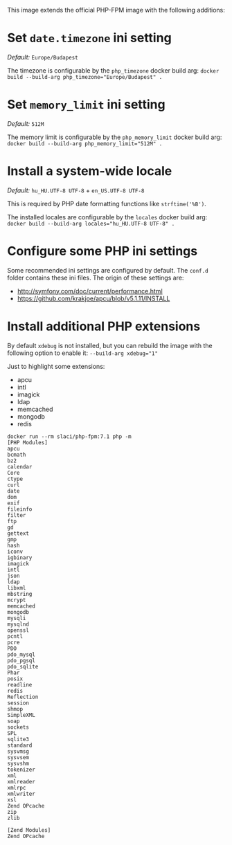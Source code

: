 This image extends the official PHP-FPM image with the following additions:

# Set `date.timezone` ini setting
*Default:* `Europe/Budapest`

The timezone is configurable by the `php_timezone` docker build arg: `docker build --build-arg php_timezone="Europe/Budapest" .`

# Set `memory_limit` ini setting
*Default:* `512M`

The memory limit is configurable by the `php_memory_limit` docker build arg: `docker build --build-arg php_memory_limit="512M" .`

# Install a system-wide locale
*Default:* `hu_HU.UTF-8 UTF-8` + `en_US.UTF-8 UTF-8`

This is required by PHP date formatting functions like `strftime('%B')`.

The installed locales are configurable by the `locales` docker build arg: `docker build --build-arg locales="hu_HU.UTF-8 UTF-8" .`

# Configure some PHP ini settings
Some recommended ini settings are configured by default. The `conf.d` folder contains these ini files. The origin of these settings are:

* http://symfony.com/doc/current/performance.html
* https://github.com/krakjoe/apcu/blob/v5.1.11/INSTALL

# Install additional PHP extensions
By default `xdebug` is not installed, but you can rebuild the image with the following option to enable it: `--build-arg xdebug="1"`

Just to highlight some extensions:
* apcu
* intl
* imagick
* ldap
* memcached
* mongodb
* redis

```
docker run --rm slaci/php-fpm:7.1 php -m
[PHP Modules]
apcu
bcmath
bz2
calendar
Core
ctype
curl
date
dom
exif
fileinfo
filter
ftp
gd
gettext
gmp
hash
iconv
igbinary
imagick
intl
json
ldap
libxml
mbstring
mcrypt
memcached
mongodb
mysqli
mysqlnd
openssl
pcntl
pcre
PDO
pdo_mysql
pdo_pgsql
pdo_sqlite
Phar
posix
readline
redis
Reflection
session
shmop
SimpleXML
soap
sockets
SPL
sqlite3
standard
sysvmsg
sysvsem
sysvshm
tokenizer
xml
xmlreader
xmlrpc
xmlwriter
xsl
Zend OPcache
zip
zlib

[Zend Modules]
Zend OPcache
```